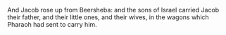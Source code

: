 And Jacob rose up from Beersheba: and the sons of Israel carried Jacob their father, and their little ones, and their wives, in the wagons which Pharaoh had sent to carry him.
